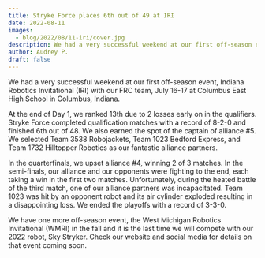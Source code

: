```yaml
---
title: Stryke Force places 6th out of 49 at IRI
date: 2022-08-11
images:
  - blog/2022/08/11-iri/cover.jpg
description: We had a very successful weekend at our first off-season event, Indiana Robotics Invitational (IRI) with our FRC team, July 16-17 at Columbus East High School in Columbus, Indiana.
author: Audrey P.
draft: false
---
```


We had a very successful weekend at our first off-season event, Indiana Robotics Invitational (IRI) with our FRC team, July 16-17 at Columbus East High School in Columbus, Indiana.

<!--more-->

At the end of Day 1, we ranked 13th due to 2 losses early on in the qualifiers. Stryke Force completed qualification matches with a record of 8-2-0 and finished 6th out of 48. We also earned the spot of the captain of alliance #5. We selected Team 3538 Robojackets, Team 1023 Bedford Express, and Team 1732 Hilltopper Robotics as our fantastic alliance partners.

In the quarterfinals, we upset alliance #4, winning 2 of 3 matches. In the semi-finals, our alliance and our opponents were fighting to the end, each taking a win in the first two matches. Unfortunately, during the heated battle of the third match, one of our alliance partners was incapacitated. Team 1023 was hit by an opponent robot and its air cylinder exploded resulting in a disappointing loss. We ended the playoffs with a record of 3-3-0.

We have one more off-season event, the West Michigan Robotics Invitational (WMRI) in the fall and it is the last time we will compete with our 2022 robot, Sky Stryker. Check our website and social media for details on that event coming soon.

